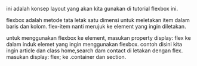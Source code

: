 ini adalah konsep layout yang akan kita gunakan di tutorial flexbox ini.

flexbox adalah metode tata letak satu dimensi untuk meletakan item dalam baris dan kolom. flex-item nanti merujuk ke element yang ingin diletakan.

untuk menggunakan flexbox ke element, masukan property display: flex ke dalam induk elemet yang ingin menggunakan flexbox. contoh disini kita ingin article dan class home,search dam contact di letakan dengan flex. masukan display: flex; ke .container dan section.